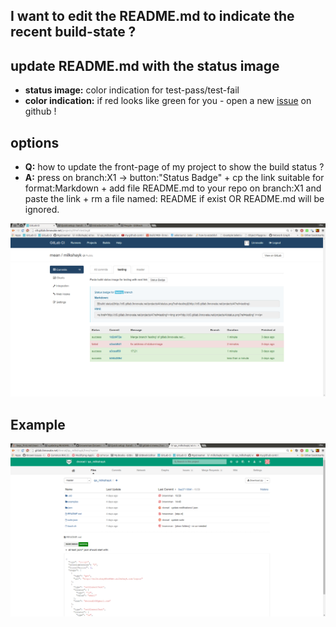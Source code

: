 I want to edit the README.md to indicate the recent build-state ?
---


update README.md with the status image
----
- **status image:** color indication for test-pass/test-fail
- **color indication:** if red looks like green for you - open a new [issue](https://github.com/gitlabhq/gitlab-ci/issues) on github !


options
-----
- **Q:** how to update the front-page of my project to show the build status ?
- **A:** press on branch:X1 -> button:"Status Badge" + cp the link suitable for format:Markdown + add file README.md to your repo on branch:X1 and paste the link + rm a file named: README if exist OR README.md will be ignored.

![status image for branch: 'testing'](../png/status_badge_for_branch_name_testing.png)


Example
----
![status image for branch: 'testing'](../png/status_image_green.png)
